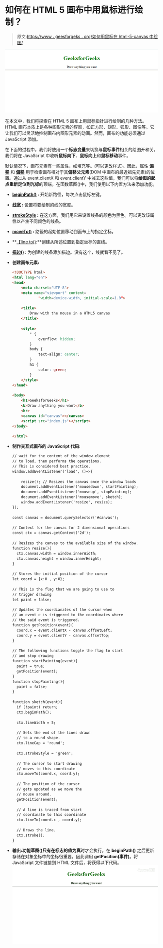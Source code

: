 # 如何在 HTML 5 画布中用鼠标进行绘制？

> 原文:[https://www . geesforgeks . org/如何用鼠标在 html-5-canvas 中绘图/](https://www.geeksforgeeks.org/how-to-draw-with-mouse-in-html-5-canvas/)

![](img/7b49d0d7e8ad7c97b4f0084cb3fa768c.png)

在本文中，我们将探索在 HTML 5 画布上用鼠标指针进行绘制的几种方法。HTML 画布本质上是各种图形元素的容器，如正方形、矩形、弧形、图像等。它让我们可以灵活地控制画布内图形元素的动画。然而，画布的功能必须通过 JavaScript 添加。

在下面的过程中，我们将使用一个**标志变量**来切换与**鼠标事件**相关的绘图开和关。我们将在 JavaScript 中收听**鼠标向下**、**鼠标向上**和**鼠标移动**事件。

默认情况下，画布元素有一些属性，如填充等。(可以更改样式)。因此，属性 **[偏移](https://www.geeksforgeeks.org/html-dom-offsettop-property/)** 和 **[偏移](https://www.geeksforgeeks.org/html-dom-offsetleft-property/)** 用于检索画布相对于其**偏移父元素**(DOM 中画布的最近祖先元素)的位置。通过从 event.clientX 和 event.clientY 中减去这些值，我们可以将**绘图的起点重新定位到光标**的顶端。在函数草图()中，我们使用以下内置方法来添加功能。

*   **[beginPath()](https://www.geeksforgeeks.org/html-canvas-beginpath-method/) :** 开始新路径，每次点击鼠标左键。
*   **[线宽](https://www.geeksforgeeks.org/html-canvas-linewidth-property/) :** 设置将要绘制的线的宽度。
*   **[strokeStyle](https://www.geeksforgeeks.org/html-canvas-strokestyle-property/) :** 在这方面，我们用它来设置线条的颜色为黑色。可以更改该属性以产生不同颜色的线条。
*   **[moveTo()](https://www.geeksforgeeks.org/html-canvas-moveto-method/) :** 路径的起始位置移动到画布上的指定坐标。
*   **[【line to()](https://www.geeksforgeeks.org/html-canvas-lineto-method/):**创建从所述位置到指定坐标的直线。
*   **[描边()](https://www.geeksforgeeks.org/html-canvas-stroke-method/) :** 为创建的线条添加描边。没有这个，线就看不见了。

*   **创建画布元素:**

    ```html
    <!DOCTYPE html>
    <html lang="en">
    <head>
        <meta charset="UTF-8">
        <meta name="viewport" content=
                "width=device-width, initial-scale=1.0">

        <title>
            Draw with the mouse in a HTML5 canvas
        </title>

        <style>
            * {
                overflow: hidden;
            }
            body {
                text-align: center;
            }
            h1 {
                color: green;
            }
        </style>
    </head>

    <body>
        <h1>GeeksforGeeks</h1>
        <b>Draw anything you want</b>
        <hr>
        <canvas id="canvas"></canvas>
        <script src="index.js"></script>
    </body>

    </html>
    ```

*   **制作交互式画布的 JavaScript 代码:**

    ```html
    // wait for the content of the window element
    // to load, then performs the operations.
    // This is considered best practice.
    window.addEventListener('load', ()=>{

        resize(); // Resizes the canvas once the window loads
        document.addEventListener('mousedown', startPainting);
        document.addEventListener('mouseup', stopPainting);
        document.addEventListener('mousemove', sketch);
        window.addEventListener('resize', resize);
    });

    const canvas = document.querySelector('#canvas');

    // Context for the canvas for 2 dimensional operations
    const ctx = canvas.getContext('2d');

    // Resizes the canvas to the available size of the window.
    function resize(){
      ctx.canvas.width = window.innerWidth;
      ctx.canvas.height = window.innerHeight;
    }

    // Stores the initial position of the cursor
    let coord = {x:0 , y:0}; 

    // This is the flag that we are going to use to 
    // trigger drawing
    let paint = false;

    // Updates the coordianates of the cursor when 
    // an event e is triggered to the coordinates where 
    // the said event is triggered.
    function getPosition(event){
      coord.x = event.clientX - canvas.offsetLeft;
      coord.y = event.clientY - canvas.offsetTop;
    }

    // The following functions toggle the flag to start
    // and stop drawing
    function startPainting(event){
      paint = true;
      getPosition(event);
    }
    function stopPainting(){
      paint = false;
    }

    function sketch(event){
      if (!paint) return;
      ctx.beginPath();

      ctx.lineWidth = 5;

      // Sets the end of the lines drawn
      // to a round shape.
      ctx.lineCap = 'round';

      ctx.strokeStyle = 'green';

      // The cursor to start drawing
      // moves to this coordinate
      ctx.moveTo(coord.x, coord.y);

      // The position of the cursor
      // gets updated as we move the
      // mouse around.
      getPosition(event);

      // A line is traced from start
      // coordinate to this coordinate
      ctx.lineTo(coord.x , coord.y);

      // Draws the line.
      ctx.stroke();
    }
    ```

*   **输出:**功能**草图()**只有在**标志的值为真**时才会执行。在 **beginPath()** 之后更新存储在对象坐标中的坐标很重要，因此调用 **getPosition(事件)**。将 JavaScript 文件链接到 HTML 文件后，将获得以下代码。
    ![](img/5d586cd01b6a3a1af001208cac18e3fd.png)